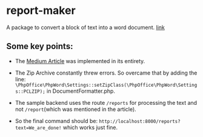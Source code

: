 # report-maker

A package to convert a block of text into a word document. [link](https://packagist.org/packages/harshbhardwaj/report-maker)

## Some key points:

- The [Medium Article](https://macrini.medium.com/how-to-create-service-bundles-for-a-symfony-application-f266ecf01fca) was implemented in its entirety.
- The Zip Archive constantly threw errors. So overcame that by adding the line: `\PhpOffice\PhpWord\Settings::setZipClass(\PhpOffice\PhpWord\Settings::PCLZIP);` in DocumentFormatter.php.

- The sample backend uses the route `/reports` for processing the text and not `/report`(which was mentioned in the article).

- So the final command should be: `http://localhost:8000/reports?text=We_are_done!` which works just fine.

